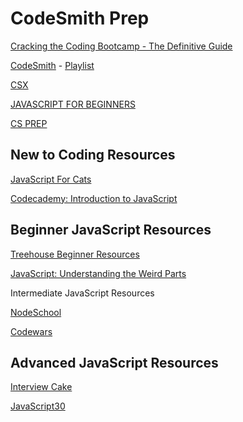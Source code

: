 # CodeSmith Prep


[Cracking the Coding Bootcamp - The Definitive Guide](https://haseebq.com/cracking-the-coding-bootcamp-the-definitive-guide/)

[CodeSmith](https://www.codesmith.io/javascript-resources) - [Playlist](https://www.youtube.com/c/Codesmith-School/playlists)

[CSX](https://csx.codesmith.io/home) 

[JAVASCRIPT FOR BEGINNERS](https://www.codesmith.io/javascript-for-beginners) 

[CS PREP](https://www.codesmith.io/bootcamp-prep) 



## New to Coding Resources

[JavaScript For Cats]()

[Codecademy: Introduction to JavaScript]()


## Beginner JavaScript Resources

[Treehouse Beginner Resources]()

[JavaScript: Understanding the Weird Parts]()

Intermediate JavaScript Resources

[NodeSchool]()

[Codewars]()


## Advanced JavaScript Resources

[Interview Cake]()

[JavaScript30]()

